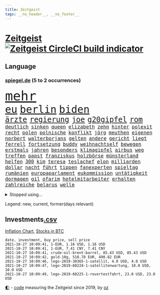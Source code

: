 ```yaml
---
title: Zeitgeist
tags: __no_header__, __no_footer__
---
```


# [Zeitgeist](https://oliz.io/zeitgeist/) [![Zeitgeist CircleCI build indicator](https://circleci.com/gh/ooz/zeitgeist.svg?style=shield)](https://circleci.com/gh/ooz/zeitgeist)

## Language

<h3><a href="https://www.spiegel.de" target="_blank">spiegel.de</a> (5 to 2 occurrences)</h3>
<p style="font-family:monospace">
<span style="font-size:32pt"><a href="news_links.html#mehr" class="current">mehr</a></span>
<br>
<span style="font-size:25pt"><a href="news_links.html#eu" class="current">eu</a></span>
<span style="font-size:25pt"><a href="news_links.html#berlin" class="current">berlin</a></span>
<span style="font-size:25pt"><a href="news_links.html#biden" class="current">biden</a></span>
<br>
<span style="font-size:18pt"><a href="news_links.html#ärzte" class="current">ärzte</a></span>
<span style="font-size:18pt"><a href="news_links.html#regierung" class="current">regierung</a></span>
<span style="font-size:18pt"><a href="news_links.html#joe" class="current">joe</a></span>
<span style="font-size:18pt"><a href="news_links.html#g20gipfel" class="new">g20gipfel</a></span>
<span style="font-size:18pt"><a href="news_links.html#rom" class="current">rom</a></span>
<br>
<span style="font-size:12pt"><a href="news_links.html#deutlich" class="current">deutlich</a></span>
<span style="font-size:12pt"><a href="news_links.html#sinken" class="current">sinken</a></span>
<span style="font-size:12pt"><a href="news_links.html#queen" class="current">queen</a></span>
<span style="font-size:12pt"><a href="news_links.html#elizabeth" class="current">elizabeth</a></span>
<span style="font-size:12pt"><a href="news_links.html#zehn" class="current">zehn</a></span>
<span style="font-size:12pt"><a href="news_links.html#hinter" class="current">hinter</a></span>
<span style="font-size:12pt"><a href="news_links.html#polexit" class="current">polexit</a></span>
<span style="font-size:12pt"><a href="news_links.html#recht" class="current">recht</a></span>
<span style="font-size:12pt"><a href="news_links.html#polen" class="current">polen</a></span>
<span style="font-size:12pt"><a href="news_links.html#polnische" class="current">polnische</a></span>
<span style="font-size:12pt"><a href="news_links.html#konflikt" class="current">konflikt</a></span>
<span style="font-size:12pt"><a href="news_links.html#jörg" class="current">jörg</a></span>
<span style="font-size:12pt"><a href="news_links.html#meuthen" class="current">meuthen</a></span>
<span style="font-size:12pt"><a href="news_links.html#eigenen" class="current">eigenen</a></span>
<span style="font-size:12pt"><a href="news_links.html#norbert" class="current">norbert</a></span>
<span style="font-size:12pt"><a href="news_links.html#walterborjans" class="current">walterborjans</a></span>
<span style="font-size:12pt"><a href="news_links.html#gelten" class="current">gelten</a></span>
<span style="font-size:12pt"><a href="news_links.html#andere" class="current">andere</a></span>
<span style="font-size:12pt"><a href="news_links.html#gericht" class="current">gericht</a></span>
<span style="font-size:12pt"><a href="news_links.html#liegt" class="current">liegt</a></span>
<span style="font-size:12pt"><a href="news_links.html#ferrell" class="new">ferrell</a></span>
<span style="font-size:12pt"><a href="news_links.html#fortsetzung" class="current">fortsetzung</a></span>
<span style="font-size:12pt"><a href="news_links.html#buddy" class="new">buddy</a></span>
<span style="font-size:12pt"><a href="news_links.html#weihnachtself" class="new">weihnachtself</a></span>
<span style="font-size:12pt"><a href="news_links.html#bewegen" class="current">bewegen</a></span>
<span style="font-size:12pt"><a href="news_links.html#erstmals" class="current">erstmals</a></span>
<span style="font-size:12pt"><a href="news_links.html#jahren" class="current">jahren</a></span>
<span style="font-size:12pt"><a href="news_links.html#besonders" class="current">besonders</a></span>
<span style="font-size:12pt"><a href="news_links.html#klimagipfel" class="current">klimagipfel</a></span>
<span style="font-size:12pt"><a href="news_links.html#airbus" class="new">airbus</a></span>
<span style="font-size:12pt"><a href="news_links.html#weg" class="current">weg</a></span>
<span style="font-size:12pt"><a href="news_links.html#treffen" class="current">treffen</a></span>
<span style="font-size:12pt"><a href="news_links.html#papst" class="current">papst</a></span>
<span style="font-size:12pt"><a href="news_links.html#franziskus" class="current">franziskus</a></span>
<span style="font-size:12pt"><a href="news_links.html#holzbörse" class="new">holzbörse</a></span>
<span style="font-size:12pt"><a href="news_links.html#münsterland" class="new">münsterland</a></span>
<span style="font-size:12pt"><a href="news_links.html#helfen" class="current">helfen</a></span>
<span style="font-size:12pt"><a href="news_links.html#300" class="current">300</a></span>
<span style="font-size:12pt"><a href="news_links.html#kim" class="current">kim</a></span>
<span style="font-size:12pt"><a href="news_links.html#teresa" class="new">teresa</a></span>
<span style="font-size:12pt"><a href="news_links.html#teslachef" class="current">teslachef</a></span>
<span style="font-size:12pt"><a href="news_links.html#elon" class="current">elon</a></span>
<span style="font-size:12pt"><a href="news_links.html#milliarden" class="current">milliarden</a></span>
<span style="font-size:12pt"><a href="news_links.html#dollar" class="current">dollar</a></span>
<span style="font-size:12pt"><a href="news_links.html#nacht" class="current">nacht</a></span>
<span style="font-size:12pt"><a href="news_links.html#führt" class="current">führt</a></span>
<span style="font-size:12pt"><a href="news_links.html#tippen" class="current">tippen</a></span>
<span style="font-size:12pt"><a href="news_links.html#fanexperten" class="current">fanexperten</a></span>
<span style="font-size:12pt"><a href="news_links.html#spieltag" class="current">spieltag</a></span>
<span style="font-size:12pt"><a href="news_links.html#rumänien" class="current">rumänien</a></span>
<span style="font-size:12pt"><a href="news_links.html#europaparlament" class="current">europaparlament</a></span>
<span style="font-size:12pt"><a href="news_links.html#eukommission" class="current">eukommission</a></span>
<span style="font-size:12pt"><a href="news_links.html#untätigkeit" class="current">untätigkeit</a></span>
<span style="font-size:12pt"><a href="news_links.html#dormagen" class="new">dormagen</a></span>
<span style="font-size:12pt"><a href="news_links.html#gil" class="current">gil</a></span>
<span style="font-size:12pt"><a href="news_links.html#ofarim" class="current">ofarim</a></span>
<span style="font-size:12pt"><a href="news_links.html#hotelmitarbeiter" class="current">hotelmitarbeiter</a></span>
<span style="font-size:12pt"><a href="news_links.html#erhalten" class="current">erhalten</a></span>
<span style="font-size:12pt"><a href="news_links.html#zahlreiche" class="current">zahlreiche</a></span>
<span style="font-size:12pt"><a href="news_links.html#belarus" class="current">belarus</a></span>
<span style="font-size:12pt"><a href="news_links.html#welle" class="current">welle</a></span>
</p>
<details>
<summary>Stopped using...</summary>
<p class="former" style="font-size:12pt">
juventus(373) bereich(372) dauerhaft(372) pause(372) versäumnisse(372) antreten(371) iranische(371) sarscov2(371) toni(371) 39(370) betriebe(370) historiker(370) italiens(370) paare(370) rb(370) reul(370) terroristen(370) verlegt(370) zusätzlich(370) 2000(369) befindet(369) lady(369) leichter(369) williams(369) zeitweise(369) begrenzen(368) drama(368) duell(368) emma(368) gearbeitet(368) polizeieinsatz(368) portugal(368) schweiz(368) weltweite(368) 2024(367) bemühungen(367) egal(367) früherer(367) geplante(367) meghan(367) neueste(367) reichte(367) szenen(367) verlängerung(367) erfolgreicher(366) fenster(366) first(366) gebäude(366) geistliche(366) genannt(366) glaubt(366) hervor(366) martin(366) michelle(366) regisseurin(366) smith(366) umgehen(366) verwendet(366) 25(365) 43(365) alexej(365) anbieten(365) außenpolitik(365) bischofskonferenz(365) einführen(365) einziehen(365) gastgeber(365) gehalt(365) greta(365) haare(365) historisch(365) konservativen(365) langsam(365) nawalny(365) rtl(365) thunberg(365) wege(365) zufrieden(365) 16jährige(364) angemessen(364) arbeitnehmer(364) bittere(364) entschädigung(364) fielen(364) herrscher(364) italienische(364) kardinal(364) oberbürgermeister(364) rainer(364) sprengstoff(364) werkzeug(364) zuerst(364) 29(363) dach(363) erntet(363) gesunde(363) kremlkritiker(363) natur(363) ungewiss(363) ablauf(362) armut(362) bekämpfung(362) covid19patienten(362) deutlicher(362) endspiel(362) gesundheitlichen(362) krank(362) lobt(362) mieter(362) red(362) schließlich(362) sekunden(362) sicherheitsbehörden(362) trennen(362) unternehmens(362) zivilisten(362) ausbau(361) ausprobiert(361) entschuldigen(361) hongkonger(361) hunderttausende(361) neustart(361) rechtsextremisten(361) rente(361) sowohl(361) tötet(361) wuhan(361) 2014(360) beschuss(360) bußgeld(360) englischen(360) finanziell(360) forderung(360) lebens(360) ultimatum(360) veranstaltungen(360) verzögern(360) weder(360) zahlreicher(360) ökonom(360) angekommen(359) bedeutung(359) beschäftigen(359) impfbereitschaft(359) irans(359) siegen(359) unruhe(359) warnte(359) wehrte(359) aufgenommen(358) dänischen(358) eilish(358) endgültig(358) nahezu(358) operation(358) politikerinnen(358) rollen(358) starker(358) trainiert(358) umsatz(358) ungarns(358) wütend(358) beschwerden(357) geplatzt(357) menschenleben(357) bürgermeisterin(356) franzosen(356) gebe(356) gefühlt(356) neuwahlen(356) schnellen(356) tauchen(356) unterliegt(356) genehmigung(355) lüge(355) meinungsfreiheit(355) oppositionelle(355) signalisiert(355) zulassen(355) argentinien(354) börse(354) debatten(354) kehrte(354) nordrheinwestfälischen(354) putins(354) sportlich(354) stock(354) aktie(353) distanziert(353) dämpfer(353) mode(353) tragödie(353) verbände(353) autoindustrie(352) baustelle(352) erneuten(352) frische(352) gedanken(352) gekauft(352) kanzlerkandidaten(352) prognosen(352) querdenker(352) sven(352) verfassung(352) zerstören(352) zuschauern(352) ägypten(352) clemens(351) covid19erkrankung(351) erschöpft(351) aktivistin(350) beiträge(350) eindämmung(350) geprägt(350) goldenen(350) jimmy(350) schwerverletzte(350) wirtz(350) überstanden(350) 49(349) gefangene(349) marsch(349) verschärfte(349) verstoßen(349) 54(348) detail(348) durchs(348) klarer(348) kroos(348) brutaler(347) geklagt(347) kanzleramtschef(347) königsfamilie(347) mitnehmen(347) nah(347) springen(347) truppen(347) verwickelt(347) afrikanischen(346) details(346) erweitert(346) erfüllen(345) fragte(345) geöffnet(345) späten(345) verschleppt(345) wunder(345) beschlagnahmt(344) dachten(344) del(344) em(344) matthew(344) singapur(344) unzufrieden(344) familienberater(343) festival(343) konkrete(343) moderatorin(343) sergio(343) begangen(342) begeben(342) betrifft(342) hängen(342) richard(342) stützt(342) klöckner(341) meines(341) wind(341) dran(340) eigenes(340) eilantrag(340) namhafte(340) präsidentenwahl(340) abstieg(339) dreieinhalb(339) legende(339) vorgelegt(339) auseinandersetzung(337) bundesamts(337) coronazeiten(337) hackerangriff(337) jungs(337) kracht(337) labor(337) erstochen(336) steigern(336) gefällt(335) unsicher(335) zählte(335) polizistin(334) schützt(334) jubeln(333) katja(332) mourinho(331) atomkraft(330) doping(330) gastronomie(330) iranischen(330) sprung(330) tony(330) telefonat(329) unionspolitiker(329) zeigten(329) 2010(328) apples(328) kindheit(328) möglichkeiten(328) spiegelredakteur(328) stärkt(328) ernährung(327) kanaren(327) olympia(327) staatshilfen(326) gerieten(325) kiew(325) claus(324) zdf(324) bezirk(323) impfpflicht(323) massaker(323) palmer(323) stürmte(323) einleiten(322) gelegen(322) vergehen(322) teilnehmern(321) 6000(319) sperren(319) ära(319) weitreichende(318) verdoppelt(316) beworben(315) zoom(315) soldat(314) voraussetzung(314) weidel(314) teuren(311) dämpft(310) heizen(310) held(310) lauern(310) offenem(310) weltmeisterschaft(310) as(309) csupolitiker(309) muslimischen(309) tina(309) 57(306) bösen(304) herzinfarkt(303) tolle(302) janet(300) yellen(300) sommerspiele(298) bizarre(297) heimsieg(297) aggressiv(296) zweieinhalb(296) tierheim(295) monatelanger(293) chrupalla(292) entfernen(291) dilemma(290) spione(289) 62(288) befunden(288) marokko(288) nick(288) woelki(288) coronawochenüberblick(287) londons(286) betrag(283) kopfverletzungen(283) festgesetzt(281) großvater(278) ios(278) drittes(276) präsentation(276) absetzen(272) irgendwie(271) strafanzeige(270) überholen(270) enkel(265) beträgt(264) langjährige(264) extra(263) protagonisten(262) server(261) räumte(259) englischer(258) windows(257) statistischen(256) wucht(251) verweisen(249) trinken(247) 18jähriger(246) desinformation(244) stürze(244) hunden(242) bekannter(241) ausgewiesen(239) gerichtssaal(239) reparatur(238) gezahlt(233) wunden(232) austausch(230) kleinstadt(229) flächendeckende(226) islamist(225) rein(225) river(225) condor(223) hochrechnungen(223) urteile(223) 20jährige(222) 2003(221) jersey(221) entführung(220) elite(219) explosionen(219) natotruppen(218) westberlin(214) fängt(210) happy(210) konzerte(208) bejubelt(207) einstecken(207) fußballerinnen(206) doppelte(205) tübingen(205) datum(204) länderspielen(204) spitzenkandidaten(203) henning(202) marihuana(201) zusammengebrochen(201) gregor(200) ukrainischen(200) maskendeals(198) gdl(197) immunisiert(195) investor(195) reformieren(195) dingen(194) l(194) 15jähriger(192) landesarbeitsgericht(192) waldbränden(192) unterschiedliche(188) einladen(185) krim(184) mittelamerika(182) qualifying(182) zugunglück(177) 120000(176) maaßen(176) unionskandidat(176) gerungen(175) 250(173) höchster(171) sat1(170) seniorenheim(170) linda(169) bildtv(168) illusion(168) vorgesetzten(168) erwachsen(166) echo(165) rückzahlung(165) eskalierte(162) wütenden(162) bewiesen(159) klimaaktivisten(159) vwmanager(157) ökopartei(157) nathan(155) tragschrauber(155) millionensumme(154) neudelhi(153) kurt(152) planten(151) querdenkerbewegung(151) exvwchef(150) jugendärzte(150) legislaturperiode(150) winterkorn(150) erstimpfung(149) 42jährige(148) co₂preis(147) etlichen(147) aufgeführt(146) kundinnen(145) künstlichen(145) nähern(145) ambitioniertere(144) gestanden(144) regionalwahlen(144) chinese(142) gestohlene(142) spezialisierte(142) 1981(140) pumpt(140) rio(140) romane(139) windhorst(139) 2008(138) strafverfolgung(138) waldbrände(138) benötigt(137) stadtschloss(137) abstürze(136) ausgezählt(136) passierte(136) riegel(136) wally(136) europameisterschaft(135) gezählt(135) impfquoten(134) mentale(134) bewährungsstrafen(133) wandern(133) amerikanern(132) cyberangriff(132) cruise(131) journalistenverband(131) luisa(131) neubauer(131) abgeschoben(130) draxler(130) lebend(130) vorgang(130) kontinents(129) amy(128) impfskeptiker(128) suppe(128) impfverweigerer(127) beweist(126) gekentert(126) sanken(126) tanken(125) terrorverdächtiger(125) bundesaußenminister(124) erlebnis(124) aachen(121) laune(121) parteispenden(121) sotschi(121) todesdrohungen(121) 01(120) fassung(120) gepostet(120) verbrecher(120) bevorzugt(119) gräbt(119) islamistische(119) bischöfe(118) county(118) galaxien(118) lebe(118) wahlkampfendspurt(118) zunehmender(118) befragung(117) todesurteil(117) us(117) kinderimpfung(116) tarife(116) vereinbaren(116) wahlfälschung(116) geschwister(115) entwickelte(114) ministerin(114) wagens(114) abgekommen(113) hochrechnung(113) schlammschlacht(113) wussten(113) entschärfen(112) mangelnden(112) publikumsliebling(112) wahllokale(112) wahlsieger(112) aggressiver(111) leichten(111) tickets(111) trudeau(111) zahlungen(111) sensationell(110) k(109) fünfprozenthürde(108) dänen(106) ersteigern(106) externe(106) grundlegend(106) knöpft(106) ohrfeige(106) sardinien(106) anhalter(105) maskenstreit(105) potenzielle(105) schutzsuchenden(105) schwache(105) zusammengestoßen(105) fortsetzen(104) vodafone(104) gerichtet(103) hildesheim(103) schäumt(103) ausgeht(102) entführen(102) erlag(102) verpackungen(102) zeugnis(101) anfrage(100) astronomen(100) siebziger(100) spitzenkandidat(100) abschaffung(99) publikums(99) ruiniert(99) seenot(99) zuschauerinnen(99) freigesprochen(98) kurzzeitig(98) pinguine(98) schwangeren(98) überlegt(98) grundsätzlich(97) 160(96) absolviert(96) drohnen(96) farmer(96) bang(95) mögen(95) partnerschaft(95) schließung(95) vollkommen(95) britney(94) spears(94) verharmlost(94) westens(94) leuchten(93) rezo(92) schwächte(92) anteile(91) diskutierten(91) fashion(91) kriegswaffe(91) ozeane(91) quasi(91) wahlkampfthema(91) 1997(90) entging(90) erpressen(90) fällige(90) gleichgeschlechtliche(90) impfverweigerern(90) jada(90) pinkett(90) afrikanischer(89) erdmännchen(89) grüßt(89) nudeln(89) verunsichert(89) wäsche(89) auszeit(88) fortführen(88) wirbelstürme(88) 1951(87) detonierte(87) enttäuschte(87) euratspräsidentschaft(87) handgranaten(87) karlsruher(87) lebensgefahr(87) natomanöver(87) 145(86) 21jährigen(86) zurückgeholt(86) 36jährigen(85) angreifen(85) düsterer(85) eingefahren(85) krankgeschrieben(85) lando(85) norris(85) vierbeiner(85) gehwegen(84) ulreich(84) videokonferenzanbieter(84) zurückgewinnen(84) überdosis(84) übersee(84) brücken(83) cdurechtsaußen(83) insbesondere(83) spannt(83) viertelmillion(83) antónio(82) sozialstaat(82) zweijähriger(82) aert(81) baustoffe(81) computersysteme(81) flüchtlingslager(81) gegründet(81) jubelte(81) stolpersteine(81) traumland(81) verurteilung(81) wahlabc(81) wout(81) finanzministerium(80) glückliche(80) häuschen(80) kanadier(80) liegenden(80) raducanu(80) teamviewer(80) eingeklemmt(79) entgleist(79) gefreut(79) häufigsten(79) konzentriert(79) kyrgios(79) verweis(79) sprinterin(78) unterzogen(78) einzuführen(77) fulda(77) geh(77) geschehnissen(77) pogrom(77) voelchert(77) ausgedrückt(76) bundeswahlleiter(76) hauptbahnhof(76) alleingang(75) aufruhr(75) energiequellen(75) litauische(75) restriktionen(75) wertpapieren(75) airports(74) brandgefahr(74) militärpräsenz(74) redete(74) 45jähriger(73) durchgehalten(73) flüchtigen(73) astronomie(72) fündig(72) parallele(72) regenfällen(72) thermofenster(72) bakterien(71) bewunderung(71) bezirke(71) geopfert(71) katastrophengebiet(71) schlamm(71) verzögerung(71) zögert(71) hängepartie(70) islamische(70) jagen(70) kernenergie(70) koalitionen(70) missbrauchten(70) pasta(70) studienkrediten(70) verfilmen(70) dominierte(69) gasstreit(69) nothilfe(69) schießerei(69) theorien(69) ulf(69) hochwassergebiet(68) tagt(68) 210(67) drohnenaufnahmen(67) gerichts(67) kreuze(67) liegende(67) uswahl(67) beeindruckender(66) camp(66) klimafreundliche(66) parkgebühren(66) topmanager(66) bauprojekte(65) cduchefs(65) prioritäten(65) wachsender(65) abgeschafft(64) festakt(64) komitee(64) luftqualität(64) ohlen(64) reisebus(64) rtlreporterin(64) susanna(64) wdrsendung(64) anteilseigner(63) beschmiert(63) deutschsprachigen(63) dokument(63) süß(63) traurig(63) triumphiert(63) unterlegenen(63) amal(62) dokumentation(62) entthront(62) räder(62) saied(62) südlich(62) tv+(62) verkörpern(62) angestiegen(61) aspekte(61) crews(61) drastischer(61) hörte(61) instagramaccount(61) strafanzeigen(61) türkischer(61) unerbittlich(61) wahlzettel(61) 31jähriger(60) dieselfahrzeugen(60) dämpfen(60) goldmedaille(60) schusswechseln(60) zynisch(60) aufregen(59) glänzen(59) nicole(59) schwamm(59) staatskonzern(59) besitzen(58) herrschte(58) namensgeber(58) russischem(58) hannes(57) mcilroy(57) plagiat(57) raphael(57) rory(57) europäern(56) facht(56) freedom(56) gesammelt(56) ipad(56) lokale(56) mentalen(56) besetzte(55) boxer(55) bredowwerndl(55) chancenverwertung(55) großmacht(55) heilungschancen(55) isabell(55) klimawahlkampf(55) regionalbahn(55) werth(55) chinesen(54) frauenleiche(54) golfturnier(54) kämpferisch(54) usteam(54) haushaltshilfe(53) mixedteam(53) nichte(53) kunststoff(52) studierte(52) usamerikanerin(52) autokraten(51) bewaffnet(51) budget(51) coronaleugnern(51) krankenkassenbeiträge(51) vorhanden(51) wendepunkt(51) analysen(50) faszinierende(50) gotteslästerung(50) schönreden(50) öpnvabo(50) börsenkurs(49) favoritenrolle(49) obduktion(49) schwierigste(49) steigert(49) uskomikerin(49) widerstands(49) wohnkosten(49) 400000(48) beansprucht(48) kristina(48) mikroben(48) positives(48) stacheldraht(48) stemmen(48) theo(48) timanowskaja(48) benziner(47) bewohnern(47) rapinoe(47) stasi(47) ausnahmesportler(46) britin(46) einreisestopp(46) eurowings(46) frenetisch(46) geiseldiplomatie(46) patriotismus(46) urlauberin(46) gedächtnis(45) grundlegenden(45) möwe(45) naturschutzgebiet(45) aufgearbeitet(44) herat(44) kampfbereitschaft(44) streifzug(44) überlegungen(44) einigkeit(43) einnahme(43) legendär(43) raphaël(43) esra(42) güterverkehr(42) kletterte(42) kpdverbot(42) kremlpartei(42) lehrstunde(42) verteuern(42) vierzehn(42) wechselstimmung(42) kommunisten(41) newsupdate(41) steigerung(41) büchern(40) produktionsausfälle(40) siebzigern(40) spdkandidat(40) uskonzern(40) halbschwester(39) nutzerinnen(39) begegnung(38) dunkel(38) haushalt(38) oberpfalz(38) prallte(38) spendet(38) wegbereiter(38) weltpremiere(38) zeitungsbericht(38) carles(37) genossenschaft(37) landsleuten(37) n(37) überfahrt(37) befürchtungen(36) cabrio(36) drach(36) mitmachen(36) reemtsmaentführer(36) school(36) erkannt(35) filmfest(35) geschadet(35) kanadische(35) moderieren(35) stipendiatin(35) autobiografie(34) gehälter(34) hochzeitstag(34) körpers(34) mike(34) natürlichen(34) siegeszug(34) spektakulärer(34) wagte(34) 115(33) führungsspieler(33) herstellung(33) lawrow(33) ungenehmigt(33) verteidigte(33) größeres(32) gadgets(31) merkwürdiger(31) porträts(31) verbleibenden(31) wahlkämpfe(31) beeinflusste(30) irreführende(30) medienschaffenden(30) tatsächlichen(30) deutschlandtakt(29) fettnäpfchen(29) mordversuch(29) sozial(29) ansprüchen(28) chaotisch(28) evakuierungseinsatz(28) gegentreffer(28) klimaberichtpodcast(28) manny(28) meldeten(28) pacquiao(28) prägenden(28) stufe(28) hilfsorganisationen(27) internetkonzern(27) lateinamerika(27) tierischen(27) 1921(26) ergaben(26) nuklearwaffen(26) ronaldos(26) ryder(26) triell(26) zusagen(26) gerettete(25) missouri(25) prangert(25) bekenntnis(24) berichts(24) fehlender(24) romantische(24) unglücklichen(24) draghi(23) graz(23) kniffe(23) mexikanische(23) milley(23) tvtriell(23) usgeneralstabschef(23) enteignungen(22) immobilienkonzerne(22) laufend(22) nervt(22) neuerungen(22) statistische(22) volkswirte(22) 06(21) andauern(21) betriebsräte(21) hitzig(21) kriegskinder(21) rotgrünrot(21) untreuevorwurf(21) varex(21) varexaffäre(21) ausgeschaltet(20) entscheidungshilfe(20) etablieren(20) geknüpft(20) osterloh(20) spiegelredakteurin(20) thorben(20) 28jährigen(19) aachener(19) abgehalten(19) badische(19) elektrisch(19) foundation(19) hinbekommen(19) massenmord(19) paralleluniversum(19) uralte(19) autoritäre(18) faktencheck(18) gordon(18) lokalpolitiker(18) menschliche(18) offensiv(18) usstadt(18) versicherte(18) verwechseln(18) wire(18) ökowende(18) 38jährigen(17) glaubhaft(17) jeffrey(17) kauderwelsch(17) papageien(17) sportstars(17) csumann(16) landtagswahl(16) mächtigsten(16) paketbomben(16) zusatzkosten(16) anton(15) avancen(15) cyberangriffe(15) dokumentarfilm(15) dumme(15) hauptrolle(15) hoffmann(15) schulbesuch(15) südthüringen(15) walross(15) bush(14) denkbar(14) elhassan(14) giuffre(14) hakenkreuz(14) kommunalwahl(14) nemi(14) quarks(14) sonntagabend(14) tessiner(14) tvsender(14) vizemeister(14) absicht(13) abtreibung(13) blume(13) epic(13) frauenmörder(13) grenzübergänge(13) klimarettung(13) rentnerinnen(13) rückreise(13) schweinefleisch(13) abgespeckten(12) costa(12) exvizepräsident(12) kohlendioxid(12) militärmanöver(12) stimmabgabe(12) tarifeinheitsgesetz(12) bezwingt(11) fracht(11) frauenministerium(11) schallende(11) staatssekretär(11)
</p>
</details>
<p>Legend: <span class="new">new</span>, <span class="current">current</span>, <span class="former">former(days relevant)</span></p>

## Investments[.csv](investments.csv)

[Inflation Chart](https://inflationchart.com),
[Stocks in BTC](https://stonksinbtc.xyz/)

```
date, investment, buy price, sell price
2021-10-27 10:09:41, 1-EUR, 1.16 USD, 1.16 USD
2021-10-27 10:09:41, 1-EUR, 7.41 CNY, 7.41 CNY
2021-10-27 10:09:41, crude-oil-brent-barrel, 85.43 USD, 85.43 USD
2021-10-27 10:09:42, gold-10g, 518.78 EUR, 490.82 EUR
2021-10-27 10:09:46, lego-2019-30365-1-satellit, 4.0 USD, 4.0 USD
2021-10-27 10:09:47, lego-2019-60224-1-satellitenwartung, 10.0 USD, 10.0 USD
2021-10-27 10:09:49, lego-2019-60225-1-rovertestfahrt, 23.0 USD, 23.0 USD
```

<footer>
<a href="javascript:toggleTheme()" class="nav">🌓</a>
- <a href="https://github.com/ooz/zeitgeist">code</a> measuring the Zeitgeist since 2019, by <a href="https://oliz.io">oz</a>
</footer>
